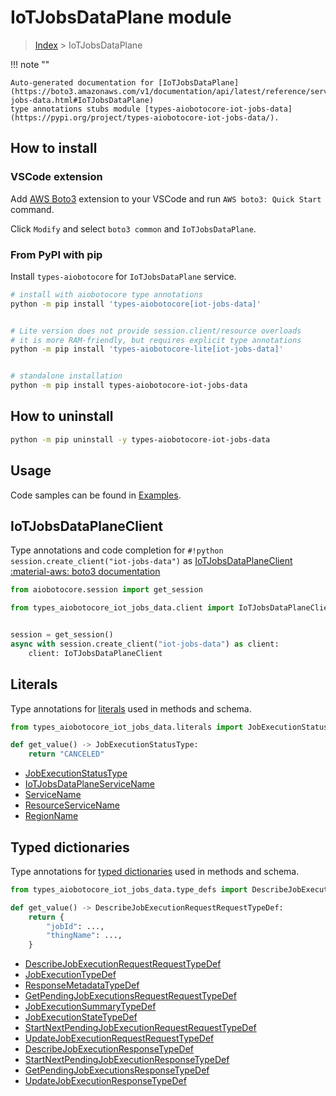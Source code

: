 # IoTJobsDataPlane module

> [Index](../README.md) > IoTJobsDataPlane


!!! note ""

    Auto-generated documentation for [IoTJobsDataPlane](https://boto3.amazonaws.com/v1/documentation/api/latest/reference/services/iot-jobs-data.html#IoTJobsDataPlane)
    type annotations stubs module [types-aiobotocore-iot-jobs-data](https://pypi.org/project/types-aiobotocore-iot-jobs-data/).

## How to install

### VSCode extension

Add [AWS Boto3](https://marketplace.visualstudio.com/items?itemName=Boto3typed.boto3-ide)
extension to your VSCode and run `AWS boto3: Quick Start` command.

Click `Modify` and select `boto3 common` and `IoTJobsDataPlane`.

### From PyPI with pip

Install `types-aiobotocore` for `IoTJobsDataPlane` service.

```bash
# install with aiobotocore type annotations
python -m pip install 'types-aiobotocore[iot-jobs-data]'


# Lite version does not provide session.client/resource overloads
# it is more RAM-friendly, but requires explicit type annotations
python -m pip install 'types-aiobotocore-lite[iot-jobs-data]'


# standalone installation
python -m pip install types-aiobotocore-iot-jobs-data
```



## How to uninstall

```bash
python -m pip uninstall -y types-aiobotocore-iot-jobs-data
```

## Usage

Code samples can be found in [Examples](./usage.md).

## IoTJobsDataPlaneClient

Type annotations and code completion for  `#!python session.create_client("iot-jobs-data")` as [IoTJobsDataPlaneClient](./client.md)
[:material-aws: boto3 documentation](https://boto3.amazonaws.com/v1/documentation/api/latest/reference/services/iot-jobs-data.html#IoTJobsDataPlane.Client)

```python title="Usage example"
from aiobotocore.session import get_session

from types_aiobotocore_iot_jobs_data.client import IoTJobsDataPlaneClient


session = get_session()
async with session.create_client("iot-jobs-data") as client:
    client: IoTJobsDataPlaneClient
```








## Literals

Type annotations for [literals](./literals.md) used in methods and schema.

```python title="Usage example"
from types_aiobotocore_iot_jobs_data.literals import JobExecutionStatusType

def get_value() -> JobExecutionStatusType:
    return "CANCELED"
```

- [JobExecutionStatusType](./literals.md#jobexecutionstatustype)
- [IoTJobsDataPlaneServiceName](./literals.md#iotjobsdataplaneservicename)
- [ServiceName](./literals.md#servicename)
- [ResourceServiceName](./literals.md#resourceservicename)
- [RegionName](./literals.md#regionname)




## Typed dictionaries

Type annotations for [typed dictionaries](./type_defs.md) used in methods and schema.

```python title="Usage example"
from types_aiobotocore_iot_jobs_data.type_defs import DescribeJobExecutionRequestRequestTypeDef

def get_value() -> DescribeJobExecutionRequestRequestTypeDef:
    return {
        "jobId": ...,
        "thingName": ...,
    }
```

- [DescribeJobExecutionRequestRequestTypeDef](./type_defs.md#describejobexecutionrequestrequesttypedef)
- [JobExecutionTypeDef](./type_defs.md#jobexecutiontypedef)
- [ResponseMetadataTypeDef](./type_defs.md#responsemetadatatypedef)
- [GetPendingJobExecutionsRequestRequestTypeDef](./type_defs.md#getpendingjobexecutionsrequestrequesttypedef)
- [JobExecutionSummaryTypeDef](./type_defs.md#jobexecutionsummarytypedef)
- [JobExecutionStateTypeDef](./type_defs.md#jobexecutionstatetypedef)
- [StartNextPendingJobExecutionRequestRequestTypeDef](./type_defs.md#startnextpendingjobexecutionrequestrequesttypedef)
- [UpdateJobExecutionRequestRequestTypeDef](./type_defs.md#updatejobexecutionrequestrequesttypedef)
- [DescribeJobExecutionResponseTypeDef](./type_defs.md#describejobexecutionresponsetypedef)
- [StartNextPendingJobExecutionResponseTypeDef](./type_defs.md#startnextpendingjobexecutionresponsetypedef)
- [GetPendingJobExecutionsResponseTypeDef](./type_defs.md#getpendingjobexecutionsresponsetypedef)
- [UpdateJobExecutionResponseTypeDef](./type_defs.md#updatejobexecutionresponsetypedef)

